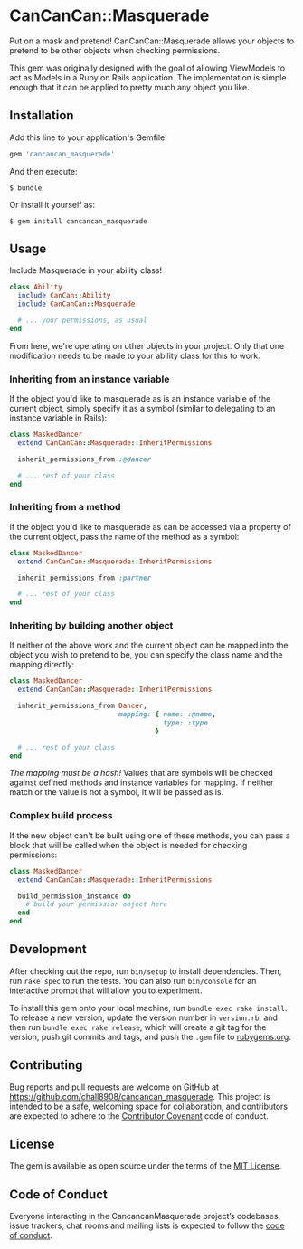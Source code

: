 # CanCanCan::Masquerade

Put on a mask and pretend!  CanCanCan::Masquerade allows your objects to pretend
to be other objects when checking permissions.

This gem was originally designed with the goal of allowing ViewModels to act as
Models in a Ruby on Rails application.  The implementation is simple enough that
it can be applied to pretty much any object you like.

## Installation

Add this line to your application's Gemfile:

```ruby
gem 'cancancan_masquerade'
```

And then execute:

    $ bundle

Or install it yourself as:

    $ gem install cancancan_masquerade

## Usage

Include Masquerade in your ability class!

```ruby
class Ability
  include CanCan::Ability
  include CanCanCan::Masquerade

  # ... your permissions, as usual
end
```

From here, we're operating on other objects in your project.  Only that one
modification needs to be made to your ability class for this to work.

### Inheriting from an instance variable

If the object you'd like to masquerade as is an instance variable of the current
object, simply specify it as a symbol (similar to delegating to an instance
variable in Rails):

```ruby
class MaskedDancer
  extend CanCanCan::Masquerade::InheritPermissions

  inherit_permissions_from :@dancer

  # ... rest of your class
end
```

### Inheriting from a method

If the object you'd like to masquerade as can be accessed via a property of the
current object, pass the name of the method as a symbol:

```ruby
class MaskedDancer
  extend CanCanCan::Masquerade::InheritPermissions

  inherit_permissions_from :partner

  # ... rest of your class
end
```

### Inheriting by building another object

If neither of the above work and the current object can be mapped into the object
you wish to pretend to be, you can specify the class name and the mapping directly:

```ruby
class MaskedDancer
  extend CanCanCan::Masquerade::InheritPermissions

  inherit_permissions_from Dancer,
                           mapping: { name: :@name,
                                      type: :type
                                    }

  # ... rest of your class
end
```

_The mapping must be a hash!_  Values that are symbols will be checked against
defined methods and instance variables for mapping.  If neither match or the
value is not a symbol, it will be passed as is.

### Complex build process

If the new object can't be built using one of these methods, you can pass a block
that will be called when the object is needed for checking permissions:

```ruby
class MaskedDancer
  extend CanCanCan::Masquerade::InheritPermissions

  build_permission_instance do
    # build your permission object here
  end
end
```

## Development

After checking out the repo, run `bin/setup` to install dependencies. Then, run
`rake spec` to run the tests. You can also run `bin/console` for an interactive
prompt that will allow you to experiment.

To install this gem onto your local machine, run `bundle exec rake install`. To
release a new version, update the version number in `version.rb`, and then run
`bundle exec rake release`, which will create a git tag for the version, push git
commits and tags, and push the `.gem` file to [rubygems.org](https://rubygems.org).

## Contributing

Bug reports and pull requests are welcome on GitHub at https://github.com/chall8908/cancancan_masquerade.
This project is intended to be a safe, welcoming space for collaboration, and
contributors are expected to adhere to the [Contributor Covenant](http://contributor-covenant.org)
code of conduct.

## License

The gem is available as open source under the terms of the [MIT License](https://opensource.org/licenses/MIT).

## Code of Conduct

Everyone interacting in the CancancanMasquerade project’s codebases, issue trackers,
chat rooms and mailing lists is expected to follow the [code of conduct](https://github.com/[USERNAME]/cancancan_masquerade/blob/master/CODE_OF_CONDUCT.md).
